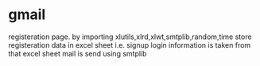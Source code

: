 # gmail
registeration page.
by importing xlutils,xlrd,xlwt,smtplib,random,time
store registeration data in excel sheet i.e. signup
login information is taken from that excel sheet
mail is send using smtplib
